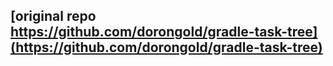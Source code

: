 ## [original repo https://github.com/dorongold/gradle-task-tree](https://github.com/dorongold/gradle-task-tree)